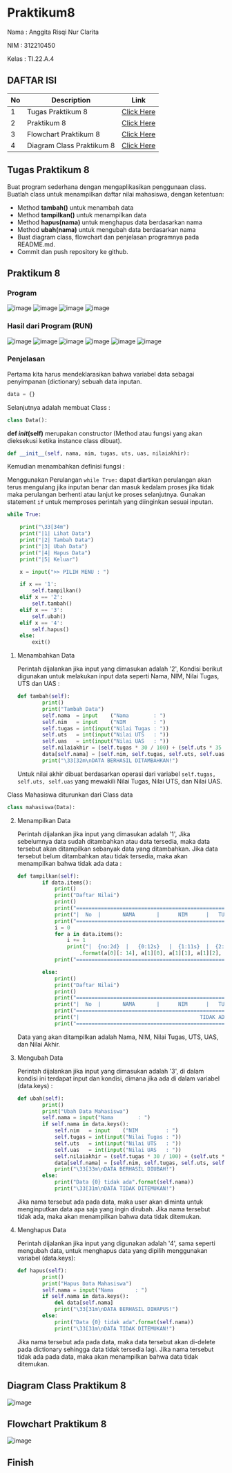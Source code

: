# Praktikum8
Nama : Anggita Risqi Nur Clarita

NIM : 312210450

Kelas : TI.22.A.4

## DAFTAR ISI <br>
| No | Description | Link |
|-----|------|-----|
|1|Tugas Praktikum 8|[Click Here](#tugas-praktikum-8)|
|2|Praktikum 8|[Click Here](#praktikum-8)|
|3|Flowchart Praktikum 8|[Click Here](#flowchart-praktikum-8)|
|4|Diagram Class Praktikum 8|[Click Here](#diagram-class-praktikum-8)

## Tugas Praktikum 8
Buat program sederhana dengan mengaplikasikan penggunaan class. Buatlah class untuk menampilkan daftar nilai mahasiswa, dengan ketentuan:
* Method **tambah()** untuk menambah data
* Method **tampilkan()** untuk menampilkan data
* Method **hapus(nama)** untuk menghapus data berdasarkan nama
* Method **ubah(nama)** untuk mengubah data berdasarkan nama
* Buat diagram class, flowchart dan penjelasan programnya pada README.md.
* Commit dan push repository ke github.

## Praktikum 8
### Program
![image](https://github.com/AnggitaRisqiNC/Praktikum8/blob/main/Gambar/1.png)
![image](https://github.com/AnggitaRisqiNC/Praktikum8/blob/main/Gambar/2.png)
![image](https://github.com/AnggitaRisqiNC/Praktikum8/blob/main/Gambar/3.png)
![image](https://github.com/AnggitaRisqiNC/Praktikum8/blob/main/Gambar/4.png)

### Hasil dari Program (RUN)
![image](https://github.com/AnggitaRisqiNC/Praktikum8/blob/main/Gambar/5.png)
![image](https://github.com/AnggitaRisqiNC/Praktikum8/blob/main/Gambar/6.png)
![image](https://github.com/AnggitaRisqiNC/Praktikum8/blob/main/Gambar/7.png)
![image](https://github.com/AnggitaRisqiNC/Praktikum8/blob/main/Gambar/8.png)
![image](https://github.com/AnggitaRisqiNC/Praktikum8/blob/main/Gambar/9.png)
![image](https://github.com/AnggitaRisqiNC/Praktikum8/blob/main/Gambar/10.png)

### Penjelasan
Pertama kita harus mendeklarasikan bahwa variabel data sebagai penyimpanan (dictionary) sebuah data inputan.
```python
data = {}
```

Selanjutnya adalah membuat Class :
```python
class Data():
```

**def _init_(self)** merupakan constructor (Method atau fungsi yang akan dieksekusi ketika instance class dibuat).
```python
def __init__(self, nama, nim, tugas, uts, uas, nilaiakhir):
```

Kemudian menambahkan definisi fungsi :

Menggunakan Perulangan `while True:` dapat diartikan perulangan akan terus mengulang jika inputan benar dan masuk kedalam proses jika tidak maka perulangan berhenti atau lanjut ke proses selanjutnya. Gunakan statement `if` untuk memproses perintah yang diinginkan sesuai inputan.
```python
while True:

    print("\33[34m")
    print("|1| Lihat Data")
    print("|2| Tambah Data")
    print("|3| Ubah Data")
    print("|4| Hapus Data")
    print("|5| Keluar")

    x = input(">> PILIH MENU : ")

    if x == '1':
        self.tampilkan()
    elif x == '2':
        self.tambah()
    elif x == '3':
        self.ubah()
    elif x == '4':
        self.hapus()
    else:
        exit()
```

1. Menambahkan Data

    Perintah dijalankan jika input yang dimasukan adalah '2', Kondisi berikut digunakan untuk melakukan input data seperti Nama, NIM, Nilai Tugas, UTS dan UAS :
    ```python
    def tambah(self):
            print()
            print("Tambah Data")
            self.nama  = input    ("Nama        : ")
            self.nim   = input    ("NIM         : ")
            self.tugas = int(input("Nilai Tugas : "))
            self.uts   = int(input("Nilai UTS   : "))
            self.uas   = int(input("Nilai UAS   : "))
            self.nilaiakhir = (self.tugas * 30 / 100) + (self.uts * 35 / 100) + (self.uas * 35 / 100)
            data[self.nama] = [self.nim, self.tugas, self.uts, self.uas, self.nilaiakhir]
            print("\33[32m\nDATA BERHASIL DITAMBAHKAN!")
    ```
    Untuk nilai akhir dibuat berdasarkan operasi dari variabel `self.tugas, self.uts, self.uas` yang mewakili Nilai Tugas, Nilai UTS, dan Nilai UAS.


Class Mahasiswa diturunkan dari Class data
```python
class mahasiswa(Data):
```

2. Menampilkan Data

    Perintah dijalankan jika input yang dimasukan adalah '1', Jika sebelumnya data sudah ditambahkan atau data tersedia, maka data tersebut akan ditampilkan sebanyak data yang ditambahkan. Jika data tersebut belum ditambahkan atau tidak tersedia, maka akan menampilkan bahwa tidak ada data : 
    ```python
    def tampilkan(self):
            if data.items():
                print()
                print("Daftar Nilai")
                print()
                print("=============================================================================================")
                print("|  No  |       NAMA       |      NIM      |   TUGAS   |    UTS    |    UAS    | Nilai Akhir |")
                print("=============================================================================================")
                i = 0
                for a in data.items():
                    i += 1
                    print("|  {no:2d}  |   {0:12s}   |  {1:11s}  |  {2:7d}  |  {3:7d}  |  {4:7d}  |   {5:6.2f}    |"
                        .format(a[0][: 14], a[1][0], a[1][1], a[1][2], a[1][3], a[1][4], no=i))
                print("=============================================================================================")

            else:
                print()
                print("Daftar Nilai")
                print()
                print("=============================================================================================")
                print("|  No  |       NAMA       |      NIM      |   TUGAS   |    UTS    |    UAS    | Nilai Akhir |")
                print("=============================================================================================")
                print("|                                       TIDAK ADA DATA                                      |")
                print("=============================================================================================")
    ```
    Data yang akan ditampilkan adalah Nama, NIM, Nilai Tugas, UTS, UAS, dan Nilai Akhir.

3. Mengubah Data

    Perintah dijalankan jika input yang dimasukan adalah '3', di dalam kondisi ini terdapat input dan kondisi, dimana jika ada di dalam variabel (data.keys) :
    ```python
    def ubah(self):
            print()
            print("Ubah Data Mahasiswa")
            self.nama = input("Nama        : ")
            if self.nama in data.keys():
                self.nim   = input    ("NIM         : ")
                self.tugas = int(input("Nilai Tugas : "))
                self.uts   = int(input("Nilai UTS   : "))
                self.uas   = int(input("Nilai UAS   : "))
                self.nilaiakhir = (self.tugas * 30 / 100) + (self.uts * 35 / 100) + (self.uas * 35 / 100)
                data[self.nama] = [self.nim, self.tugas, self.uts, self.uas, self.nilaiakhir]
                print("\33[33m\nDATA BERHASIL DIUBAH!")
            else:
                print("Data {0} tidak ada".format(self.nama))
                print("\33[31m\nDATA TIDAK DITEMUKAN!")
    ```
    Jika nama tersebut ada pada data, maka user akan diminta untuk menginputkan data apa saja yang ingin dirubah. Jika nama tersebut tidak ada, maka akan menampilkan bahwa data tidak ditemukan.

4. Menghapus Data

    Perintah dijalankan jika input yang digunakan adalah '4', sama seperti mengubah data, untuk menghapus data yang dipilih menggunakan variabel (data.keys):
    ```python
    def hapus(self):
            print()
            print("Hapus Data Mahasiswa")
            self.nama = input("Nama       : ")
            if self.nama in data.keys():
                del data[self.nama]
                print("\33[31m\nDATA BERHASIL DIHAPUS!")
            else:
                print("Data {0} tidak ada".format(self.nama))
                print("\33[31m\nDATA TIDAK DITEMUKAN!")
    ```
    Jika nama tersebut ada pada data, maka data tersebut akan di-delete pada dictionary sehingga data tidak tersedia lagi. Jika nama tersebut tidak ada pada data, maka akan menampilkan bahwa data tidak ditemukan.

## Diagram Class Praktikum 8
![image](https://github.com/AnggitaRisqiNC/Praktikum8/blob/main/Gambar/Diagram%20Class%20Praktikum%208.png)

## Flowchart Praktikum 8
![image](https://github.com/AnggitaRisqiNC/Praktikum8/blob/main/Gambar/Flowchart%20Praktikum%208.png)

## Finish
